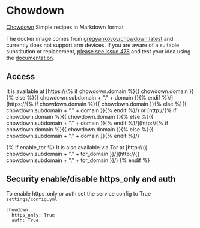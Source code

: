 # Chowdown

[Chowdown](https://hub.docker.com/r/gregyankovoy/chowdown)  Simple recipes in Markdown format

The docker image comes from [gregyankovoy/chowdown:latest](https://hub.docker.com/r/gregyankovoy/chowdown) 
and currently does not support arm devices. 
If you are aware of a suitable substitution or replacement,
 [please see issue 478](https://gitlab.com/NickBusey/HomelabOS/-/issues/478) 
and test your idea using the [documentation](https://homelabos.com/docs/development/adding_services/).

## Access

It is available at [https://{% if chowdown.domain %}{{ chowdown.domain }}{% else %}{{ chowdown.subdomain + "." + domain }}{% endif %}/](https://{% if chowdown.domain %}{{ chowdown.domain }}{% else %}{{ chowdown.subdomain + "." + domain }}{% endif %}/) or [http://{% if chowdown.domain %}{{ chowdown.domain }}{% else %}{{ chowdown.subdomain + "." + domain }}{% endif %}/](http://{% if chowdown.domain %}{{ chowdown.domain }}{% else %}{{ chowdown.subdomain + "." + domain }}{% endif %}/)

{% if enable_tor %}
It is also available via Tor at [http://{{ chowdown.subdomain + "." + tor_domain }}/](http://{{ chowdown.subdomain + "." + tor_domain }}/)
{% endif %}

## Security enable/disable https_only and auth

To enable https_only or auth set the service config to True
`settings/config.yml`

```
chowdown:
  https_only: True
  auth: True
```
